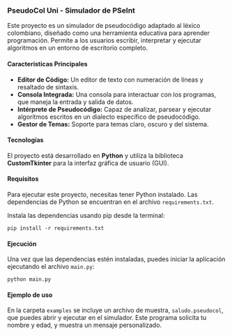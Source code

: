 ### PseudoCol Uni - Simulador de PSeInt

Este proyecto es un simulador de pseudocódigo adaptado al léxico colombiano, diseñado como una herramienta educativa para aprender programación. Permite a los usuarios escribir, interpretar y ejecutar algoritmos en un entorno de escritorio completo.

#### Características Principales

  * **Editor de Código:** Un editor de texto con numeración de líneas y resaltado de sintaxis.
  * **Consola Integrada:** Una consola para interactuar con los programas, que maneja la entrada y salida de datos.
  * **Intérprete de Pseudocódigo:** Capaz de analizar, parsear y ejecutar algoritmos escritos en un dialecto específico de pseudocódigo.
  * **Gestor de Temas:** Soporte para temas claro, oscuro y del sistema.

#### Tecnologías

El proyecto está desarrollado en **Python** y utiliza la biblioteca **CustomTkinter** para la interfaz gráfica de usuario (GUI).

#### Requisitos

Para ejecutar este proyecto, necesitas tener Python instalado. Las dependencias de Python se encuentran en el archivo `requirements.txt`.

Instala las dependencias usando pip desde la terminal:
```
pip install -r requirements.txt
```
#### Ejecución

Una vez que las dependencias estén instaladas, puedes iniciar la aplicación ejecutando el archivo `main.py`:

```
python main.py
```

#### Ejemplo de uso

En la carpeta `examples` se incluye un archivo de muestra, `saludo.pseudocol`, que puedes abrir y ejecutar en el simulador. Este programa solicita tu nombre y edad, y muestra un mensaje personalizado.
